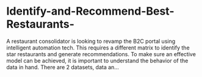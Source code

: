 # Identify-and-Recommend-Best-Restaurants-
A restaurant consolidator is looking to revamp the B2C portal using intelligent automation tech. This requires a different matrix to identify the star restaurants and generate recommendations. To make sure an effective model can be achieved, it is important to understand the behavior of the data in hand. There are 2 datasets, data an…
